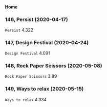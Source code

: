#### [Home](https://eshtmc.github.io/)    

### 146,  Persist (2020-04-17)
`Persist` 4.322 

### 147,  Design Festival (2020-04-24)
`Design Festival` 4.091

### 148,  Rock Paper Scissors (2020-05-08)
`Rock Paper Scissors` 3.89

### 149,  Ways to relax (2020-05-15)
`Ways to relax` 4.334
